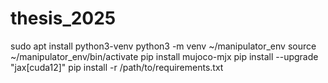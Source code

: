 # thesis_2025
sudo apt install python3-venv
python3 -m venv ~/manipulator_env
source ~/manipulator_env/bin/activate
pip install mujoco-mjx
pip install --upgrade "jax[cuda12]"
pip install -r /path/to/requirements.txt
